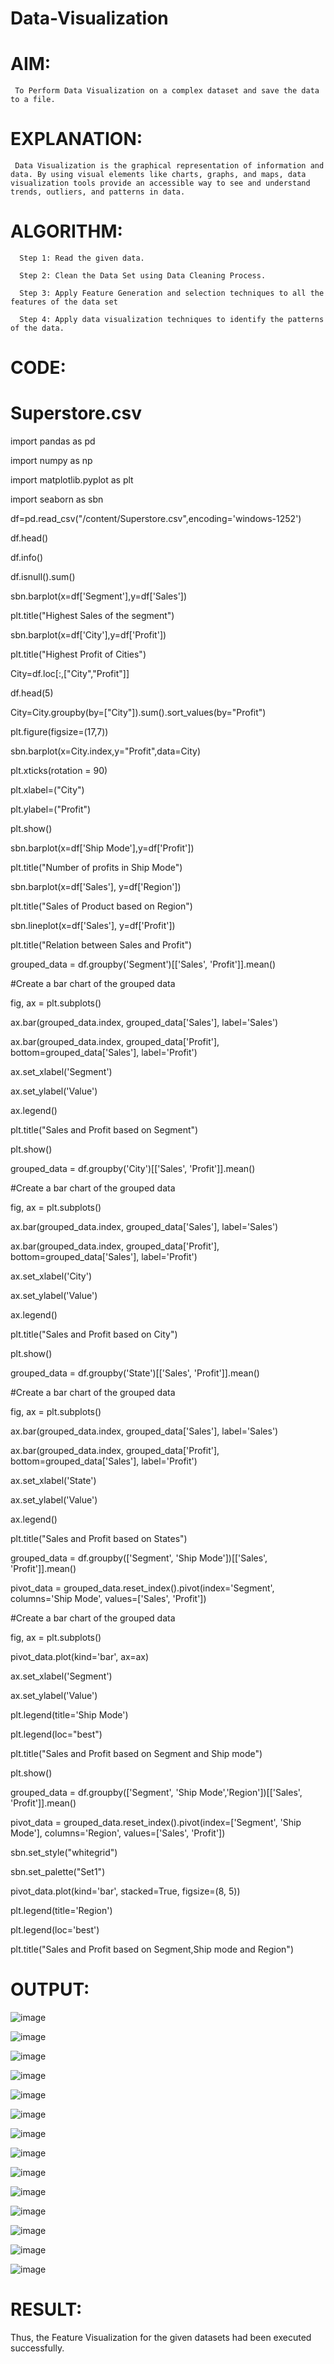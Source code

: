 # Data-Visualization

# AIM:

     To Perform Data Visualization on a complex dataset and save the data to a file.
     
# EXPLANATION:

     Data Visualization is the graphical representation of information and data. By using visual elements like charts, graphs, and maps, data visualization tools provide an accessible way to see and understand trends, outliers, and patterns in data.
     
# ALGORITHM:

      Step 1: Read the given data.
      
      Step 2: Clean the Data Set using Data Cleaning Process.
      
      Step 3: Apply Feature Generation and selection techniques to all the features of the data set
      
      Step 4: Apply data visualization techniques to identify the patterns of the data.
      
# CODE:

# Superstore.csv

import pandas as pd

import numpy as np

import matplotlib.pyplot as plt

import seaborn as sbn

df=pd.read_csv("/content/Superstore.csv",encoding='windows-1252')

df.head()

df.info()

df.isnull().sum()

sbn.barplot(x=df['Segment'],y=df['Sales'])

plt.title("Highest Sales of the segment")

sbn.barplot(x=df['City'],y=df['Profit'])

plt.title("Highest Profit of Cities")

City=df.loc[:,["City","Profit"]]

df.head(5)

City=City.groupby(by=["City"]).sum().sort_values(by="Profit")

plt.figure(figsize=(17,7))

sbn.barplot(x=City.index,y="Profit",data=City)

plt.xticks(rotation = 90)

plt.xlabel=("City")

plt.ylabel=("Profit")

plt.show()

sbn.barplot(x=df['Ship Mode'],y=df['Profit'])

plt.title("Number of profits in Ship Mode")

sbn.barplot(x=df['Sales'], y=df['Region'])

plt.title("Sales of Product based on Region")

sbn.lineplot(x=df['Sales'], y=df['Profit'])

plt.title("Relation between Sales and Profit")

grouped_data = df.groupby('Segment')[['Sales', 'Profit']].mean()

#Create a bar chart of the grouped data

fig, ax = plt.subplots()

ax.bar(grouped_data.index, grouped_data['Sales'], label='Sales')

ax.bar(grouped_data.index, grouped_data['Profit'], bottom=grouped_data['Sales'], label='Profit')

ax.set_xlabel('Segment')

ax.set_ylabel('Value')

ax.legend()

plt.title("Sales and Profit based on Segment")

plt.show()

grouped_data = df.groupby('City')[['Sales', 'Profit']].mean()

#Create a bar chart of the grouped data

fig, ax = plt.subplots()

ax.bar(grouped_data.index, grouped_data['Sales'], label='Sales')

ax.bar(grouped_data.index, grouped_data['Profit'], bottom=grouped_data['Sales'], label='Profit')

ax.set_xlabel('City')

ax.set_ylabel('Value')

ax.legend()

plt.title("Sales and Profit based on City")

plt.show()

grouped_data = df.groupby('State')[['Sales', 'Profit']].mean()

#Create a bar chart of the grouped data

fig, ax = plt.subplots()

ax.bar(grouped_data.index, grouped_data['Sales'], label='Sales')

ax.bar(grouped_data.index, grouped_data['Profit'], bottom=grouped_data['Sales'], label='Profit')

ax.set_xlabel('State')

ax.set_ylabel('Value')

ax.legend()

plt.title("Sales and Profit based on States")

grouped_data = df.groupby(['Segment', 'Ship Mode'])[['Sales', 'Profit']].mean()

pivot_data = grouped_data.reset_index().pivot(index='Segment', columns='Ship Mode', values=['Sales', 'Profit'])

#Create a bar chart of the grouped data

fig, ax = plt.subplots()

pivot_data.plot(kind='bar', ax=ax)

ax.set_xlabel('Segment')

ax.set_ylabel('Value')

plt.legend(title='Ship Mode')

plt.legend(loc="best")

plt.title("Sales and Profit based on Segment and Ship mode")

plt.show()

grouped_data = df.groupby(['Segment', 'Ship Mode','Region'])[['Sales', 'Profit']].mean()

pivot_data = grouped_data.reset_index().pivot(index=['Segment', 'Ship Mode'], columns='Region', values=['Sales', 'Profit'])

sbn.set_style("whitegrid")

sbn.set_palette("Set1")

pivot_data.plot(kind='bar', stacked=True, figsize=(8, 5))

plt.legend(title='Region')

plt.legend(loc='best')

plt.title("Sales and Profit based on Segment,Ship mode and Region")



# OUTPUT:

![image](https://github.com/akshitha-ks/Data-Visualization/assets/123535064/bbc07b9a-e48b-43e8-9ff1-782c53da7a00)

![image](https://github.com/akshitha-ks/Data-Visualization/assets/123535064/d65e7fe8-d4c6-4cba-97ba-bd3c0c067d77)

![image](https://github.com/akshitha-ks/Data-Visualization/assets/123535064/68dbbc72-3b9a-43fe-b6cf-e90646ac458b)

![image](https://github.com/akshitha-ks/Data-Visualization/assets/123535064/cbf5bc9f-5e2f-4152-8ed1-e66aef90426c)

![image](https://github.com/akshitha-ks/Data-Visualization/assets/123535064/9583ccf2-aa8b-4824-9a9f-57d55dfe85a9)

![image](https://github.com/akshitha-ks/Data-Visualization/assets/123535064/2151cac0-60ba-41fb-b3d3-ec9cb15fc32d)

![image](https://github.com/akshitha-ks/Data-Visualization/assets/123535064/e29d03e8-69b9-46ad-9f08-1ee46a3c616e)

![image](https://github.com/akshitha-ks/Data-Visualization/assets/123535064/0c03c066-e8a2-4efa-adca-c6cc854520ea)

![image](https://github.com/akshitha-ks/Data-Visualization/assets/123535064/cac9b8eb-0a3f-4096-8f93-a80f6fa1acf3)

![image](https://github.com/akshitha-ks/Data-Visualization/assets/123535064/f56edb9f-6964-4e61-9fab-0597bbd866ce)

![image](https://github.com/akshitha-ks/Data-Visualization/assets/123535064/f5cf0f09-78da-4a1f-800b-47419d1ccd05)

![image](https://github.com/akshitha-ks/Data-Visualization/assets/123535064/3bf4d97a-ce3f-4e07-a71b-2e9c575d7a3a)

![image](https://github.com/akshitha-ks/Data-Visualization/assets/123535064/96f97dde-5160-40d5-8e45-e29a3b05ae02)

![image](https://github.com/akshitha-ks/Data-Visualization/assets/123535064/18df6e55-22ce-4a64-a785-484f02b11ac7)



# RESULT:

  Thus, the Feature Visualization for the given datasets had been executed successfully.
